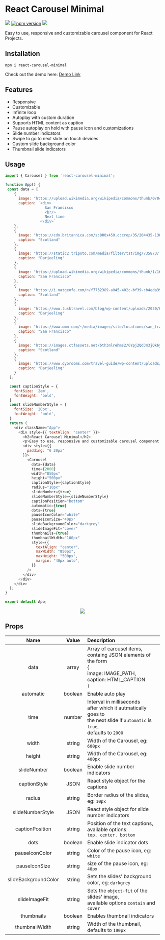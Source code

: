 # React Carousel Minimal
<p>
 <a href="https://www.travis-ci.com/sahilsaha7773/react-carousel-minimal"><img src="https://travis-ci.com/sahilsaha7773/react-carousel-minimal.svg?branch=master"/></a>
  <a href="https://badge.fury.io/js/react-carousel-minimal"><img src="https://badge.fury.io/js/react-carousel-minimal.svg" alt="npm version" /></a>
 <img src="https://img.shields.io/npm/dw/react-carousel-minimal"/>
</p>
Easy to use, responsive and customizable carousel component for React Projects.

## Installation
`npm i react-carousel-minimal`

Check out the demo here: 
[Demo Link](http://sahilsaha.me/react-carousel-minimal-demo/)

## Features
  - Responsive
  - Customizable
  - Infinite loop
  - Autoplay with custom duration
  - Supports HTML content as caption
  - Pause autoplay on hold with pause icon and customizations
  - Slide number indicators
  - Swipe to go to next slide on touch devices
  - Custom slide background color
  - Thumbnail slide indicators

## Usage

```js
import { Carousel } from 'react-carousel-minimal';

function App() {
 const data = [
    {
      image: "https://upload.wikimedia.org/wikipedia/commons/thumb/0/0c/GoldenGateBridge-001.jpg/1200px-GoldenGateBridge-001.jpg",
      caption: `<div>
                  San Francisco
                  <br/>
                  Next line
                </div>`
    },
    {
      image: "https://cdn.britannica.com/s:800x450,c:crop/35/204435-138-2F2B745A/Time-lapse-hyper-lapse-Isle-Skye-Scotland.jpg",
      caption: "Scotland"
    },
    {
      image: "https://static2.tripoto.com/media/filter/tst/img/735873/TripDocument/1537686560_1537686557954.jpg",
      caption: "Darjeeling"
    },
    {
      image: "https://upload.wikimedia.org/wikipedia/commons/thumb/1/16/Palace_of_Fine_Arts_%2816794p%29.jpg/1200px-Palace_of_Fine_Arts_%2816794p%29.jpg",
      caption: "San Francisco"
    },
    {
      image: "https://i.natgeofe.com/n/f7732389-a045-402c-bf39-cb4eda39e786/scotland_travel_4x3.jpg",
      caption: "Scotland"
    },
    {
      image: "https://www.tusktravel.com/blog/wp-content/uploads/2020/07/Best-Time-to-Visit-Darjeeling-for-Honeymoon.jpg",
      caption: "Darjeeling"
    },
    {
      image: "https://www.omm.com/~/media/images/site/locations/san_francisco_780x520px.ashx",
      caption: "San Francisco"
    },
    {
      image: "https://images.ctfassets.net/bth3mlrehms2/6Ypj2Qd3m3jQk6ygmpsNAM/61d2f8cb9f939beed918971b9bc59bcd/Scotland.jpg?w=750&h=422&fl=progressive&q=50&fm=jpg",
      caption: "Scotland"
    },
    {
      image: "https://www.oyorooms.com/travel-guide/wp-content/uploads/2019/02/summer-7.jpg",
      caption: "Darjeeling"
    }
  ];

  const captionStyle = {
    fontSize: '2em',
    fontWeight: 'bold',
  }
  const slideNumberStyle = {
    fontSize: '20px',
    fontWeight: 'bold',
  }
  return (
    <div className="App">
      <div style={{ textAlign: "center" }}>
        <h2>React Carousel Minimal</h2>
        <p>Easy to use, responsive and customizable carousel component for React Projects.</p>
        <div style={{
          padding: "0 20px"
        }}>
          <Carousel
            data={data}
            time={2000}
            width="850px"
            height="500px"
            captionStyle={captionStyle}
            radius="10px"
            slideNumber={true}
            slideNumberStyle={slideNumberStyle}
            captionPosition="bottom"
            automatic={true}
            dots={true}
            pauseIconColor="white"
            pauseIconSize="40px"
            slideBackgroundColor="darkgrey"
            slideImageFit="cover"
            thumbnails={true}
            thumbnailWidth="100px"
            style={{
              textAlign: "center",
              maxWidth: "850px",
              maxHeight: "500px",
              margin: "40px auto",
            }}
          />
        </div>
      </div>
    </div>
  );
}

export default App;

```
<div align="center">
  <img src="https://user-images.githubusercontent.com/35343652/128626830-f2920f94-8ca0-4f10-badc-5ba6bbae5a72.png"/>
</div>


## Props
|     Name       |           Value            |    Description |
|:--------------:|:--------------------------:|:---------------|
|   data         |           array            | Array of carousel items, <br/> containg JSON elements of the form <br/>{<br/>  image: IMAGE_PATH,<br/> caption: HTML_CAPTION<br/> }|
|   automatic    |           boolean          | Enable auto play |
|   time         |           number           | Interval in milliseconds <br/> after which it autmatically goes to <br/> the next slide if `automatic` is `true`,<br/> defaults to `2000`|
| width          |           string           | Width of the Carousel, eg: `600px` |
| height          |           string           | Width of the Carousel, eg: `400px` |
| slideNumber    |       boolean              | Enable slide number indicators    |
| captionStyle   |       JSON                  | React style object for the captions |
| radius         |      string                | Border radius of the slides, eg: `10px` |
| slideNumberStyle |    JSON                 | React style object for slide number indicators |
| captionPosition |     string               | Position of the text captions, available options:<br/> `top, center, bottom`|
| dots            | boolean                  | Enable slide indicator dots |
| pauseIconColor  | string                   | Color of the pause icon, eg: `white`|
| pauseIconSize   | string                   | size of the pause icon, eg: `40px`|
| slideBackgroundColor | string              | Sets the slides' background color, eg: `darkgrey`|
| slideImageFit        | string              | Sets the `object-fit` of the slides' image,<br/>available options `contain` and `cover`|
| thumbnails          | boolean              | Enables thumbnail indicators |
| thumbnailWidth      | string               | Width of the thumbnail, defaults to `100px`|
 
